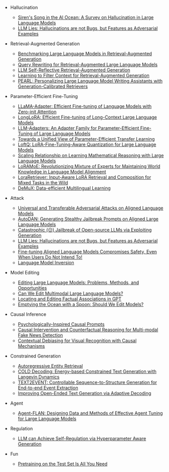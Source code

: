 - Hallucination
  - [Siren's Song in the AI Ocean: A Survey on Hallucination in Large Language Models](https://arxiv.org/pdf/2309.01219.pdf)
  - [LLM Lies: Hallucinations are not Bugs, but Features as Adversarial Examples](https://arxiv.org/pdf/2310.01469.pdf)

- Retrieval-Augmented Generation
  - [Benchmarking Large Language Models in Retrieval-Augmented Generation](https://arxiv.org/pdf/2309.01431.pdf)
  - [Query Rewriting for Retrieval-Augmented Large Language Models](https://arxiv.org/pdf/2305.14283.pdf)
  - [LLM Self-Reflective Retrieval-Augmented Generation](https://arxiv.org/pdf/2310.11511.pdf)
  - [Learning to Filter Context for Retrieval-Augmented Generation](https://arxiv.org/pdf/2311.08377.pdf)
  - [PEARL: Personalizing Large Language Model Writing Assistants with Generation-Calibrated Retrievers](https://arxiv.org/pdf/2311.09180.pdf)

- Parameter-Efficient Fine-Tuning
  - [LLaMA-Adapter: Efficient Fine-tuning of Language Models with Zero-init Attention](https://arxiv.org/pdf/2303.16199.pdf)
  - [LongLoRA: Efficient Fine-tuning of Long-Context Large Language Models](https://browse.arxiv.org/pdf/2309.12307.pdf)
  - [LLM-Adapters: An Adapter Family for Parameter-Efficient Fine-Tuning of Large Language Models](https://arxiv.org/pdf/2304.01933.pdf)
  - [Towards a Unified View of Parameter-Efficient Transfer Learning](https://arxiv.org/pdf/2110.04366.pdf)
  - [LoftQ: LoRA-Fine-Tuning-Aware Quantization for Large Language Models](https://arxiv.org/pdf/2310.08659.pdf)
  - [Scaling Relationship on Learning Mathematical Reasoning with Large Language Models](https://arxiv.org/pdf/2308.01825.pdf)
  - [LoRAMoE: Revolutionizing Mixture of Experts for Maintaining World Knowledge in Language Model Alignment](https://arxiv.org/abs/2312.09979)
  - [LoraRetriever: Input-Aware LoRA Retrieval and Composition for Mixed Tasks in the Wild](https://arxiv.org/pdf/2402.09997.pdf)
  - [DeMuX: Data-efficient Multilingual Learning](https://arxiv.org/pdf/2311.06379.pdf)
    
- Attack
  - [Universal and Transferable Adversarial Attacks on Aligned Language Models](https://arxiv.org/pdf/2307.15043.pdf)
  - [AutoDAN: Generating Stealthy Jailbreak Prompts on Aligned Large Language Models](https://arxiv.org/pdf/2310.04451.pdf)
  - [Catastrophic (😔) Jailbreak of Open-source LLMs via Exploiting Generation](https://arxiv.org/pdf/2310.06987.pdf)
  - [LLM Lies: Hallucinations are not Bugs, but Features as Adversarial Examples](https://arxiv.org/pdf/2310.01469.pdf)
  - [Fine-tuning Aligned Language Models Compromises Safety, Even When Users Do Not Intend To!](https://arxiv.org/pdf/2310.03693.pdf)
  - [Language Model Inversion](https://openreview.net/pdf?id=t9dWHpGkPj)

- Model Editing
  - [Editing Large Language Models: Problems, Methods, and Opportunities](https://arxiv.org/pdf/2305.13172.pdf)
  - [Can We Edit Multimodal Large Language Models?](https://arxiv.org/pdf/2310.08475.pdf)
  - [Locating and Editing Factual Associations in GPT](https://arxiv.org/pdf/2202.05262.pdf)
  - [Emptying the Ocean with a Spoon: Should We Edit Models?](https://arxiv.org/pdf/2310.11958.pdf)
  
- Causal Inference
  - [Psychologically-Inspired Causal Prompts](https://arxiv.org/pdf/2305.01764.pdf)
  - [Causal Intervention and Counterfactual Reasoning for Multi-modal Fake News Detection](https://aclanthology.org/2023.acl-long.37.pdf)
  - [Contextual Debiasing for Visual Recognition with Causal Mechanisms](https://openaccess.thecvf.com/content/CVPR2022/papers/Liu_Contextual_Debiasing_for_Visual_Recognition_With_Causal_Mechanisms_CVPR_2022_paper.pdf)
  
- Constrained Generation
  - [Autoregressive Entity Retrieval](https://arxiv.org/pdf/2010.00904.pdf)
  - [COLD Decoding: Energy-based Constrained Text Generation with Langevin Dynamics](https://arxiv.org/pdf/2202.11705.pdf)
  - [TEXT2EVENT: Controllable Sequence-to-Structure Generation for End-to-end Event Extraction](https://arxiv.org/pdf/2106.09232.pdf)
  - [Improving Open-Ended Text Generation via Adaptive Decoding](https://arxiv.org/pdf/2402.18223.pdf)

- Agent
  - [Agent-FLAN: Designing Data and Methods of Effective Agent Tuning for Large Language Models](https://arxiv.org/pdf/2403.12881.pdf)

- Regulation
  - [LLM can Achieve Self-Regulation via Hyperparameter Aware Generation](https://arxiv.org/pdf/2402.11251.pdf)
  
- Fun
  - [Pretraining on the Test Set Is All You Need](https://arxiv.org/pdf/2309.08632.pdf)
